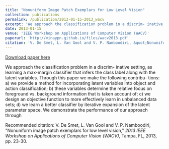 ```yaml
---
title: "Nonuniform Image Patch Exemplars for Low Level Vision"
collection: publications
permalink: /publication/2013-01-15-2013_wacv
excerpt: 'We approach the classification problem in a discrim- inative setting, as learning a max-margin classifier that infers the class label along with the latent variables. Through this paper we make the following contribu- tions: a) we provide a method for incorporating latent variables into object and action classification; b) these variables determine the relative focus on foreground vs. background information that is taken account of; c) we design an objective function to more effectively learn in unbalanced data sets; d) we learn a better classifier by iterative expansion of the latent parameter space. We demonstrate the performance of our approach through'
date: 2013-01-15
venue: 'IEEE Workshop on Applications of Computer Vision (WACV)'
paperurl: 'http://vinaypn.github.io/files/wacv2013.pdf'
citation: 'V. De Smet, L. Van Gool and V. P. Namboodiri, &quot;Nonuniform image patch exemplars for low level vision,&quot; <i>2013 IEEE Workshop on Applications of Computer Vision (WACV)</i>, Tampa, FL, 2013, pp. 23-30.'
---
```


<a href='http://vinaypn.github.io/files/wacv2013.pdf'>Download paper here</a>

We approach the classification problem in a discrim- inative setting, as learning a max-margin classifier that infers the class label along with the latent variables. Through this paper we make the following contribu- tions: a) we provide a method for incorporating latent variables into object and action classification; b) these variables determine the relative focus on foreground vs. background information that is taken account of; c) we design an objective function to more effectively learn in unbalanced data sets; d) we learn a better classifier by iterative expansion of the latent parameter space. We demonstrate the performance of our approach through

Recommended citation: V. De Smet, L. Van Gool and V. P. Namboodiri, "Nonuniform image patch exemplars for low level vision," <i>2013 IEEE Workshop on Applications of Computer Vision (WACV)</i>, Tampa, FL, 2013, pp. 23-30.